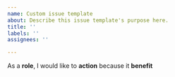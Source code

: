 ```yaml
---
name: Custom issue template
about: Describe this issue template's purpose here.
title: ''
labels: ''
assignees: ''

---
```


As a **role**, I would like to **action** because it **benefit**
